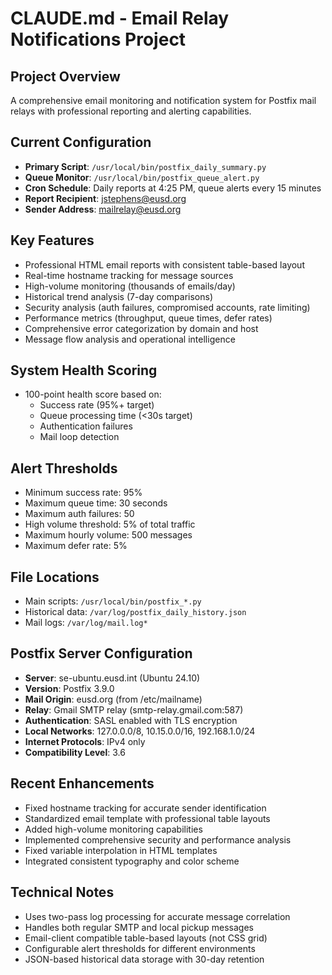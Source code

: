 # CLAUDE.md - Email Relay Notifications Project

## Project Overview
A comprehensive email monitoring and notification system for Postfix mail relays with professional reporting and alerting capabilities.

## Current Configuration
- **Primary Script**: `/usr/local/bin/postfix_daily_summary.py`
- **Queue Monitor**: `/usr/local/bin/postfix_queue_alert.py`
- **Cron Schedule**: Daily reports at 4:25 PM, queue alerts every 15 minutes
- **Report Recipient**: jstephens@eusd.org
- **Sender Address**: mailrelay@eusd.org

## Key Features
- Professional HTML email reports with consistent table-based layout
- Real-time hostname tracking for message sources
- High-volume monitoring (thousands of emails/day)
- Historical trend analysis (7-day comparisons)
- Security analysis (auth failures, compromised accounts, rate limiting)
- Performance metrics (throughput, queue times, defer rates)
- Comprehensive error categorization by domain and host
- Message flow analysis and operational intelligence

## System Health Scoring
- 100-point health score based on:
  - Success rate (95%+ target)
  - Queue processing time (<30s target)
  - Authentication failures
  - Mail loop detection

## Alert Thresholds
- Minimum success rate: 95%
- Maximum queue time: 30 seconds
- Maximum auth failures: 50
- High volume threshold: 5% of total traffic
- Maximum hourly volume: 500 messages
- Maximum defer rate: 5%

## File Locations
- Main scripts: `/usr/local/bin/postfix_*.py`
- Historical data: `/var/log/postfix_daily_history.json`
- Mail logs: `/var/log/mail.log*`

## Postfix Server Configuration
- **Server**: se-ubuntu.eusd.int (Ubuntu 24.10)
- **Version**: Postfix 3.9.0
- **Mail Origin**: eusd.org (from /etc/mailname)
- **Relay**: Gmail SMTP relay (smtp-relay.gmail.com:587)
- **Authentication**: SASL enabled with TLS encryption
- **Local Networks**: 127.0.0.0/8, 10.15.0.0/16, 192.168.1.0/24
- **Internet Protocols**: IPv4 only
- **Compatibility Level**: 3.6

## Recent Enhancements
- Fixed hostname tracking for accurate sender identification
- Standardized email template with professional table layouts
- Added high-volume monitoring capabilities
- Implemented comprehensive security and performance analysis
- Fixed variable interpolation in HTML templates
- Integrated consistent typography and color scheme

## Technical Notes
- Uses two-pass log processing for accurate message correlation
- Handles both regular SMTP and local pickup messages
- Email-client compatible table-based layouts (not CSS grid)
- Configurable alert thresholds for different environments
- JSON-based historical data storage with 30-day retention